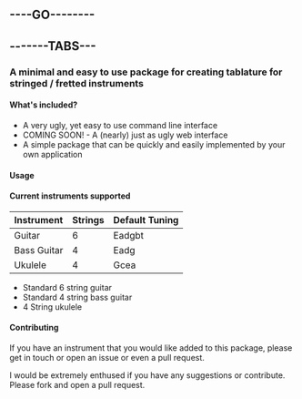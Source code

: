 ## ----GO--------
## -------TABS---

### A minimal and easy to use package for creating tablature for stringed / fretted instruments

#### What's included?
* A very ugly, yet easy to use command line interface
* COMING SOON! - A (nearly) just as ugly web interface
* A simple package that can be quickly and easily implemented by your own application

#### Usage

#### Current instruments supported

| Instrument  | Strings | Default Tuning |
| ----------  | ------- | -------------- |
| Guitar      | 6       | Eadgbt         |
| Bass Guitar | 4       | Eadg           |
| Ukulele     | 4       | Gcea           |

* Standard 6 string guitar
* Standard 4 string bass guitar
* 4 String ukulele

#### Contributing

If you have an instrument that you would like added to this package, please get in touch or open an issue or even a pull request.

I would be extremely enthused if you have any suggestions or contribute.  Please fork and open a pull request.

